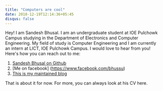 ```yaml
---
title: "Computers are cool"
date: 2018-12-19T12:14:36+05:45
disqus: false
---
```


Hey! I am Sandesh Bhusal. I am an undergraduate student at IOE Pulchowk Campus studying in the Department of Electronics and Computer Engineering. My field of study is Computer Engineering and I am currently an intern at LICT, IOE Pulchowk Campus. I would love to hear from you! Here's how you can reach out to me:

1. [Sandesh Bhusal on Github](https://github.com/sandeshbhusal)
2. [Me on facebook] (https://www.facebook.com/bhussu)
3. [This is my maintained blog](http://www.sandeshbhusal.github.io)

That is about it for now. For more, you can always look at his CV here.